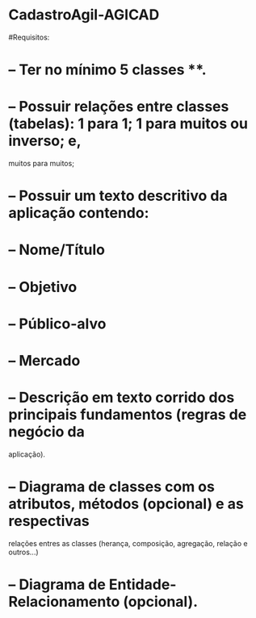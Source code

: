 # CadastroAgil-AGICAD

#Requisitos:
# – Ter no mínimo 5 classes **.
# – Possuir relações entre classes (tabelas): 1 para 1; 1 para muitos ou inverso; e,
muitos para muitos;
# – Possuir um texto descritivo da aplicação contendo:
# – Nome/Título
# – Objetivo
# – Público-alvo
# – Mercado
# – Descrição em texto corrido dos principais fundamentos (regras de negócio da
aplicação).
# – Diagrama de classes com os atributos, métodos (opcional) e as respectivas
relações entres as classes (herança, composição, agregação, relação e outros...)
# – Diagrama de Entidade-Relacionamento (opcional).
